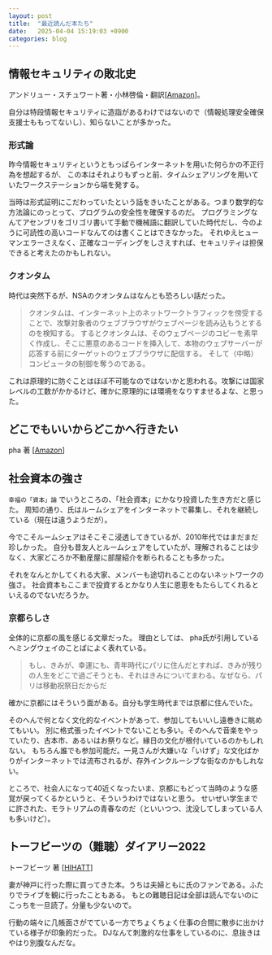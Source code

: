```yaml
---
layout: post
title:  "最近読んだ本たち"
date:   2025-04-04 15:19:03 +0900
categories: blog
---
```


## 情報セキュリティの敗北史

アンドリュー・スチュワート著・小林啓倫・翻訳[[Amazon](https://amzn.asia/d/5NQWVS9)]。

自分は特段情報セキュリティに造詣があるわけではないので（情報処理安全確保支援士ももってないし）、知らないことが多かった。

### 形式論

昨今情報セキュリティというともっぱらインターネットを用いた何らかの不正行為を想起するが、
この本はそれよりもずっと前、タイムシェアリングを用いていたワークステーションから端を発する。

当時は形式証明にこだわっていたという話をきいたことがある。つまり数学的な方法論にのっとって、プログラムの安全性を確保するのだ。
プログラミングなんてアセンブリをゴリゴリ書いて手動で機械語に翻訳していた時代だし、今のように可読性の高いコードなんてのは書くことはできなかった。
それゆえヒューマンエラーさえなく、正確なコーディングをしさえすれば、セキュリティは担保できると考えたのかもしれない。

### クオンタム

時代は突然下るが、NSAのクオンタムはなんとも恐ろしい話だった。

> クオンタムは、インターネット上のネットワークトラフィックを傍受することで、攻撃対象者のウェブブラウザがウェブページを読み込もうとするのを検知する。
> するとクオンタムは、そのウェブページのコピーを素早く作成し、そこに悪意のあるコードを挿入して、本物のウェブサーバーが応答する前にターゲットのウェブブラウザに配信する。
> そして（中略）コンピュータの制御を奪うのである。

これは原理的に防ぐことはほぼ不可能なのではないかと思われる。攻撃には国家レベルの工数がかかるけど、確かに原理的には環境をなりすませるよな、と思った。

## どこでもいいからどこかへ行きたい

pha 著 [[Amazon](https://amzn.asia/d/csgJJmo)]

## 社会資本の強さ

 `幸福の「資本」論` でいうところの、「社会資本」にかなり投資した生き方だと感じた。
周知の通り、氏はルームシェアをインターネットで募集し、それを継続している（現在は違うようだが）。

今でこそルームシェアはそこそこ浸透してきているが、2010年代ではまだまだ珍しかった。
自分も昔友人とルームシェアをしていたが、理解されることは少なく、大家どころか不動産屋に部屋紹介を断られることも多かった。

それをなんとかしてくれる大家、メンバーも途切れることのないネットワークの強さ。
社会資本もここまで投資するとかなり人生に恩恵をもたらしてくれるといえるのでないだろうか。

### 京都らしさ

全体的に京都の風を感じる文章だった。
理由としては、 pha氏が引用しているヘミングウェイのことばによく表れている。

> もし、きみが、幸運にも、青年時代にパリに住んだとすれば、きみが残りの人生をどこで過ごそうとも、それはきみについてまわる。なぜなら、パリは移動祝祭日だからだ

確かに京都にはそういう面がある。自分も学生時代までは京都に住んでいた。

そのへんで何となく文化的なイベントがあって、参加してもいいし遠巻きに眺めてもいい。
別に格式張ったイベントでないことも多い。そのへんで音楽をやっていたり、古本市、あるいはお祭りなど。縁日の文化が根付いているのかもしれない。
もちろん誰でも参加可能だ。一見さんが大嫌いな「いけず」な文化ばかりがインターネットでは流布されるが、存外インクルーシブな街なのかもしれない。

ところで、社会人になって40近くなったいま、京都にもどって当時のような感覚が戻ってくるかというと、そういうわけではないと思う。
せいぜい学生までに許された、モラトリアムの青春なのだ（といいつつ、沈没してしまっている人も多いけど）。

## トーフビーツの（難聴）ダイアリー2022

トーフビーツ 著 [[HIHATT](https://hihatt.myshopify.com/products/zine-%E3%83%88%E3%83%BC%E3%83%95%E3%83%93%E3%83%BC%E3%83%84%E3%81%AE-%E9%9B%A3%E8%81%B4-%E3%83%80%E3%82%A4%E3%82%A2%E3%83%AA%E3%83%BC2022?srsltid=AfmBOoqzP3RtQSIROTpSvuDfVN5OqLuZpApeLaaKBO9YfYErCNkfb4wx)]

妻が神戸に行った際に買ってきた本。うちは夫婦ともに氏のファンである。ふたりでライブを観に行ったこともある。
もとの難聴日記は全部は読んでないのにこっちを一旦読了。分量も少ないので。

行動の端々に几帳面さがでている一方でちょくちょく仕事の合間に散歩に出かけている様子が印象的だった。
DJなんて刺激的な仕事をしているのに、息抜きはやはり別腹なんだな。
